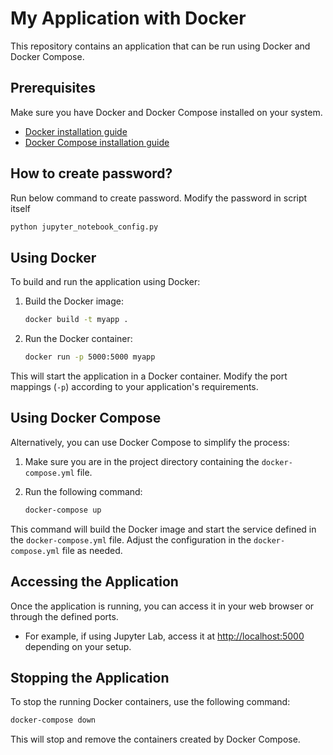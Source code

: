 # My Application with Docker

This repository contains an application that can be run using Docker and Docker Compose.

## Prerequisites

Make sure you have Docker and Docker Compose installed on your system.

- [Docker installation guide](https://docs.docker.com/get-docker/)
- [Docker Compose installation guide](https://docs.docker.com/compose/install/)

## How to create password?

Run below command to create password. Modify the password in script itself

```bash
python jupyter_notebook_config.py
```

## Using Docker

To build and run the application using Docker:

1. Build the Docker image:

    ```bash
    docker build -t myapp .
    ```

2. Run the Docker container:

    ```bash
    docker run -p 5000:5000 myapp
    ```

This will start the application in a Docker container. Modify the port mappings (`-p`) according to your application's requirements.

## Using Docker Compose

Alternatively, you can use Docker Compose to simplify the process:

1. Make sure you are in the project directory containing the `docker-compose.yml` file.

2. Run the following command:

    ```bash
    docker-compose up
    ```

This command will build the Docker image and start the service defined in the `docker-compose.yml` file. Adjust the configuration in the `docker-compose.yml` file as needed.

## Accessing the Application

Once the application is running, you can access it in your web browser or through the defined ports.

- For example, if using Jupyter Lab, access it at [http://localhost:5000](http://localhost:5000) depending on your setup.

## Stopping the Application

To stop the running Docker containers, use the following command:

```bash
docker-compose down
```

This will stop and remove the containers created by Docker Compose.


